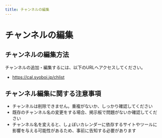 ```yaml
---
title: チャンネルの編集
---
```


# チャンネルの編集

## チャンネルの編集方法

チャンネルの追加・編集するには、以下のURLへアクセスしてください。

- https://cal.syoboi.jp/chlist

## チャンネル編集に関する注意事項

-   チャンネルは削除できません。重複がないか、しっかり確認してください
-   既存のチャンネル名の変更をする場合、掲示板で問題がないか確認してください
-   チャンネル名を変えると、しょぼいカレンダーに依存するサイトやツールに影響を与える可能性があるため、事前に告知する必要があります

